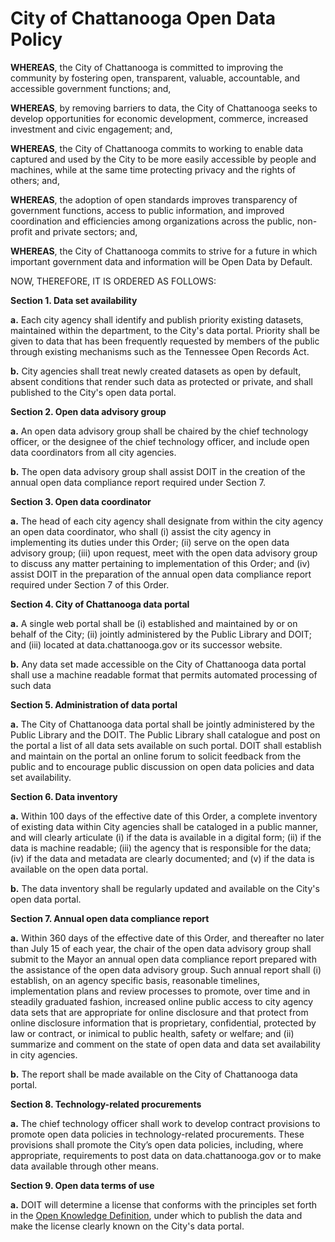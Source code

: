 # City of Chattanooga Open Data Policy

**WHEREAS**, the City of Chattanooga is committed to improving the community by fostering open, transparent, valuable, accountable, and accessible government functions; and,

**WHEREAS**, by removing barriers to data, the City of Chattanooga seeks to develop opportunities for economic development, commerce, increased investment and civic engagement; and,

**WHEREAS**, the City of Chattanooga commits to working to enable data captured and used by the City to be more easily accessible by people and machines, while at the same time protecting privacy and the rights of others; and,

**WHEREAS**, the adoption of open standards improves transparency of government functions, access to public information, and improved coordination and efficiencies among organizations across the public, non-profit and private sectors; and,

**WHEREAS**, the City of Chattanooga commits to strive for a future in which important government data and information will be Open Data by Default.

NOW, THEREFORE, IT IS ORDERED AS FOLLOWS:

**Section 1. Data set availability**

**a.** Each city agency shall identify and publish priority existing datasets, maintained within the department, to the City's data portal. Priority shall be given to data that has been frequently requested by members of the public through existing mechanisms such as the Tennessee Open Records Act.

**b.** City agencies shall treat newly created datasets as open by default, absent conditions that render such data as protected or private, and shall published to the City's open data portal.

**Section 2. Open data advisory group**

**a.** An open data advisory group shall be chaired by the chief technology officer, or the designee of the chief technology officer, and include open data coordinators from all city agencies.

**b.** The open data advisory group shall assist DOIT in the creation of the annual open data compliance report required under Section 7.

**Section 3. Open data coordinator**

**a.** The head of each city agency shall designate from within the city agency an open data coordinator, who shall (i) assist the city agency in implementing its duties under this Order; (ii) serve on the open data advisory group; (iii) upon request, meet with the open data advisory group to discuss any matter pertaining to implementation of this Order; and (iv) assist DOIT in the preparation of the annual open data compliance report required under Section 7 of this Order.  

**Section 4. City of Chattanooga data portal**

**a.** A single web portal shall be (i) established and maintained by or on behalf of the City; (ii) jointly administered by the Public Library and DOIT; and (iii) located at data.chattanooga.gov or its successor website.

**b.** Any data set made accessible on the City of Chattanooga data portal shall use a machine readable format that permits automated processing of such data

**Section 5. Administration of data portal**

**a.** The City of Chattanooga data portal shall be jointly administered by the Public Library and the DOIT.  The Public Library shall catalogue and post on the portal a list of all data sets available on such portal. DOIT shall establish and maintain on the portal an online forum to solicit feedback from the public and to encourage public discussion on open data policies and data set availability.

**Section 6. Data inventory**

**a.** Within 100 days of the effective date of this Order, a complete inventory of existing data within City agencies shall be cataloged in a public manner, and will clearly articulate (i) if the data is available in a digital form; (ii) if the data is machine readable; (iii) the agency that is responsible for the data; (iv) if the data and metadata are clearly documented; and (v) if the data is available on the open data portal.

**b.** The data inventory shall be regularly updated and available on the City's open data portal.

**Section 7. Annual open data compliance report**

**a.** Within 360 days of the effective date of this Order, and thereafter no later than July 15 of each year, the chair of the open data advisory group shall submit to the Mayor an annual open data compliance report prepared with the assistance of the open data advisory group.  Such annual report shall (i) establish, on an agency specific basis, reasonable timelines, implementation plans and review processes to promote, over time and in steadily graduated fashion, increased online public access to city agency data sets that are appropriate for online disclosure and that protect from online disclosure information that is proprietary, confidential, protected by law or contract, or inimical to public health, safety or welfare; and (ii) summarize and comment on the state of open data and data set availability in city agencies.

**b.** The report shall be made available on the City of Chattanooga data portal.

**Section 8. Technology-related procurements**

**a.** The chief technology officer shall work to develop contract provisions to promote open data policies in technology-related procurements.  These provisions shall promote the City’s open data policies, including, where appropriate, requirements to post data on data.chattanooga.gov or to make data available through other means.

**Section 9. Open data terms of use**

**a.** DOIT will determine a license that conforms with the principles set forth in the [Open Knowledge Definition](http://opendefinition.org/od/), under which to publish the data and make the license clearly known on the City's data portal.
